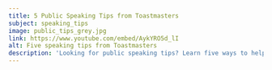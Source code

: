 ```yaml
---
title: 5 Public Speaking Tips from Toastmasters
subject: speaking_tips
image: public_tips_grey.jpg
link: https://www.youtube.com/embed/AykYRO5d_lI
alt: Five speaking tips from Toastmasters
description: 'Looking for public speaking tips? Learn five ways to help ensure your next speech is a success '
---
```


